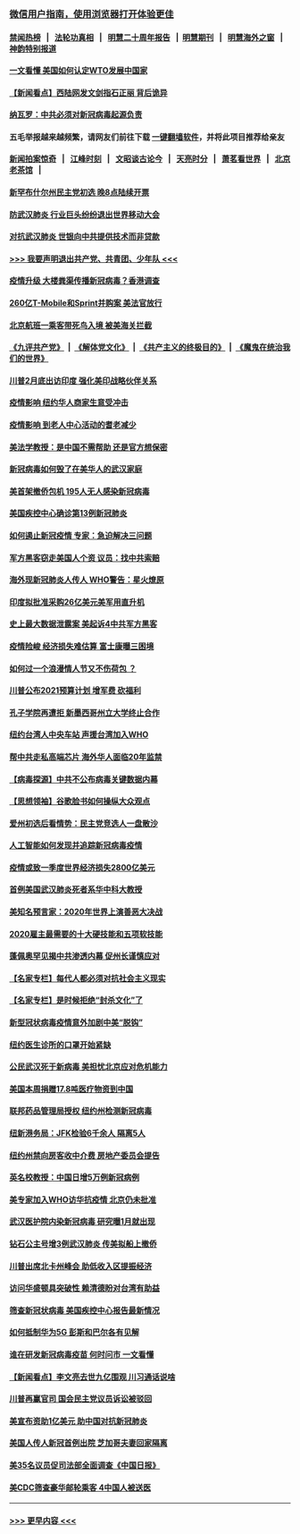 ### [微信用户指南，使用浏览器打开体验更佳](https://github.com/gfw-breaker/banned-news1/blob/master/indexes/wechat-guide.md?t=0)
#### [禁闻热榜](热点新闻.md?t=0)  &nbsp;&nbsp;|&nbsp;&nbsp; [法轮功真相](https://github.com/gfw-breaker/truth/blob/master/README.md?t=0) &nbsp;&nbsp;|&nbsp;&nbsp; [明慧二十周年报告](https://github.com/gfw-breaker/mh-reports/blob/master/README.md?t=0) &nbsp;&nbsp;|&nbsp;&nbsp;[明慧期刊](https://github.com/gfw-breaker/mh-qikan) &nbsp;&nbsp;|&nbsp;&nbsp; [明慧海外之窗](https://github.com/gfw-breaker/mh-news/blob/master/README.md?t=0) &nbsp;&nbsp;|&nbsp;&nbsp; [神韵特别报道](https://github.com/gfw-breaker/mh-news/blob/master/shenyun.md?t=0)
#### [一文看懂 美国如何认定WTO发展中国家](../pages/nsc412/n11862051.md?t=02120744) 
#### [【新闻看点】西陆网发文剑指石正丽 背后诡异](../pages/nsc412/n11861792.md?t=02120744) 
#### [纳瓦罗：中共必须对新冠病毒起源负责](../pages/nsc412/n11861810.md?t=02120744) 
#### 五毛举报越来越频繁，请网友们前往下载 [一键翻墙软件](https://github.com/gfw-breaker/ssr-accounts)，并将此项目推荐给亲友
#### [新闻拍案惊奇](https://github.com/gfw-breaker/banned-news1/blob/master/pages/link4.md) &nbsp;&nbsp;|&nbsp;&nbsp; [江峰时刻](https://github.com/gfw-breaker/banned-news1/blob/master/pages/link4.md) &nbsp;&nbsp;|&nbsp;&nbsp; [文昭谈古论今](https://github.com/gfw-breaker/banned-news1/blob/master/pages/link4.md) &nbsp;&nbsp;|&nbsp;&nbsp; [天亮时分](https://github.com/gfw-breaker/banned-news1/blob/master/pages/link4.md) &nbsp;&nbsp;|&nbsp;&nbsp; [萧茗看世界](https://github.com/gfw-breaker/banned-news1/blob/master/pages/link4.md) &nbsp;&nbsp;|&nbsp;&nbsp; [北京老茶馆](https://github.com/gfw-breaker/banned-news1/blob/master/pages/link4.md) &nbsp;&nbsp;|&nbsp;&nbsp; 
#### [新罕布什尔州民主党初选 晚8点陆续开票](../pages/nsc412/n11861872.md?t=02120744) 
#### [防武汉肺炎 行业巨头纷纷退出世界移动大会](../pages/nsc412/n11861795.md?t=02120744) 
#### [对抗武汉肺炎 世银向中共提供技术而非贷款](../pages/nsc412/n11861652.md?t=02120744) 
#### [>>> 我要声明退出共产党、共青团、少年队 <<<](https://github.com/begood0513/goodnews/blob/master/quit/letter.md) 
#### [疫情升级 大楼粪渠传播新冠病毒？香港调查](../pages/nsc412/n11861556.md?t=02120744) 
#### [260亿T-Mobile和Sprint并购案 美法官放行](../pages/nsc412/n11861511.md?t=02120744) 
#### [北京航班一乘客带死鸟入境 被美海关拦截](../pages/nsc412/n11861317.md?t=02120744) 
#### [《九评共产党》](https://github.com/begood0513/9ping.md/blob/master/README.md) &nbsp;|&nbsp; [《解体党文化》](../../../../jtdwh.md/blob/master/README.md)  &nbsp;|&nbsp; [《共产主义的终极目的》](../../../../gczydzjmd.md/blob/master/README.md) &nbsp;|&nbsp; [《魔鬼在统治我们的世界》](../../../../mgztzwmdsj.md/blob/master/README.md) 
#### [川普2月底出访印度 强化美印战略伙伴关系](../pages/nsc412/n11860557.md?t=02120744) 
#### [疫情影响  纽约华人商家生意受冲击](../pages/nsc412/n11860284.md?t=02120744) 
#### [疫情影响  到老人中心活动的耆老减少](../pages/nsc412/n11860199.md?t=02120744) 
#### [美法学教授：是中国不需帮助 还是官方想保密](../pages/nsc412/n11859492.md?t=02120744) 
#### [新冠病毒如何毁了在美华人的武汉家庭](../pages/nsc412/n11859524.md?t=02120744) 
#### [美首架撤侨包机 195人无人感染新冠病毒](../pages/nsc412/n11859908.md?t=02120744) 
#### [美国疾控中心确诊第13例新冠肺炎](../pages/nsc412/n11859966.md?t=02120744) 
#### [如何遏止新冠疫情 专家：急迫解决三问题](../pages/nsc412/n11859685.md?t=02120744) 
#### [军方黑客窃走美国人个资 议员：找中共索赔](../pages/nsc412/n11859371.md?t=02120744) 
#### [海外现新冠肺炎人传人 WHO警告：星火燎原](../pages/nsc412/n11859252.md?t=02120744) 
#### [印度拟批准采购26亿美元美军用直升机](../pages/nsc412/n11859143.md?t=02120744) 
#### [史上最大数据泄露案 美起诉4中共军方黑客](../pages/nsc412/n11859115.md?t=02120744) 
#### [疫情险峻 经济损失难估算 富士康曝三困境](../pages/nsc412/n11859120.md?t=02120744) 
#### [如何过一个浪漫情人节又不伤荷包 ？](../pages/nsc412/n11858969.md?t=02120744) 
#### [川普公布2021预算计划 增军费 砍福利](../pages/nsc412/n11859012.md?t=02120744) 
#### [孔子学院再遭拒 新墨西哥州立大学终止合作](../pages/nsc412/n11858661.md?t=02120744) 
#### [纽约台湾人中央车站  声援台湾加入WHO](../pages/nsc412/n11857757.md?t=02120744) 
#### [帮中共走私高端芯片 海外华人面临20年监禁](../pages/nsc412/n11855016.md?t=02120744) 
#### [【病毒探源】中共不公布病毒关键数据内幕](../pages/nsc412/n11856584.md?t=02120744) 
#### [【思想领袖】谷歌脸书如何操纵大众观点](../pages/nsc412/n11680874.md?t=02120744) 
#### [爱州初选后看情势：民主党竞选人一盘散沙](../pages/nsc412/n11856557.md?t=02120744) 
#### [人工智能如何发现并追踪新冠病毒疫情](../pages/nsc412/n11856398.md?t=02120744) 
#### [疫情或致一季度世界经济损失2800亿美元](../pages/nsc412/n11855639.md?t=02120744) 
#### [首例美国武汉肺炎死者系华中科大教授](../pages/nsc412/n11855500.md?t=02120744) 
#### [美知名预言家：2020年世界上演善恶大决战](../pages/nsc412/n11855418.md?t=02120744) 
#### [2020雇主最需要的十大硬技能和五项软技能](../pages/nsc412/n11850953.md?t=02120744) 
#### [蓬佩奥罕见揭中共渗透内幕 促州长谨慎应对](../pages/nsc412/n11854685.md?t=02120744) 
#### [【名家专栏】每代人都必须对抗社会主义现实](../pages/nsc412/n11831412.md?t=02120744) 
#### [【名家专栏】是时候拒绝“封杀文化”了](../pages/nsc412/n11814093.md?t=02120744) 
#### [新型冠状病毒疫情意外加剧中美“脱钩”](../pages/nsc412/n11854475.md?t=02120744) 
#### [纽约医生诊所的口罩开始紧缺](../pages/nsc412/n11853364.md?t=02120744) 
#### [公民武汉死于新病毒 美担忧北京应对危机能力](../pages/nsc412/n11854331.md?t=02120744) 
#### [美国本周捐赠17.8吨医疗物资到中国](../pages/nsc412/n11854269.md?t=02120744) 
#### [联邦药品管理局授权  纽约州检测新冠病毒](../pages/nsc412/n11853371.md?t=02120744) 
#### [纽新港务局：JFK检验6千余人  隔离5人](../pages/nsc412/n11853366.md?t=02120744) 
#### [纽约州禁向房客收中介费  房地产委员会提告](../pages/nsc412/n11853360.md?t=02120744) 
#### [英名校教授：中国日增5万例新冠病例](../pages/nsc412/n11854174.md?t=02120744) 
#### [美专家加入WHO访华抗疫情 北京仍未批准](../pages/nsc412/n11854043.md?t=02120744) 
#### [武汉医护院内染新冠病毒 研究曝1月就出现](../pages/nsc412/n11852928.md?t=02120744) 
#### [钻石公主号增3例武汉肺炎 传美拟船上撤侨](../pages/nsc412/n11853240.md?t=02120744) 
#### [川普出席北卡州峰会 助低收入区提振经济](../pages/nsc412/n11853232.md?t=02120744) 
#### [访问华盛顿具突破性 赖清德盼对台湾有助益](../pages/nsc412/n11853129.md?t=02120744) 
#### [筛查新冠状病毒 美国疾控中心报告最新情况](../pages/nsc412/n11853070.md?t=02120744) 
#### [如何抵制华为5G 彭斯和巴尔各有见解](../pages/nsc412/n11852535.md?t=02120744) 
#### [谁在研发新冠病毒疫苗 何时问市 一文看懂](../pages/nsc412/n11852840.md?t=02120744) 
#### [【新闻看点】李文亮去世九亿围观 川习通话说啥](../pages/nsc412/n11852360.md?t=02120744) 
#### [川普再赢官司 国会民主党议员诉讼被驳回](../pages/nsc412/n11852287.md?t=02120744) 
#### [美宣布资助1亿美元 助中国对抗新冠肺炎](../pages/nsc412/n11852531.md?t=02120744) 
#### [美国人传人新冠首例出院 芝加哥夫妻回家隔离](../pages/nsc412/n11852452.md?t=02120744) 
#### [美35名议员促司法部全面调查《中国日报》](../pages/nsc412/n11852435.md?t=02120744) 
#### [美CDC筛查豪华邮轮乘客 4中国人被送医](../pages/nsc412/n11852085.md?t=02120744) 

----
#### [ >>> 更早内容 <<< ](../indexes/nsc412-earlier.md)
